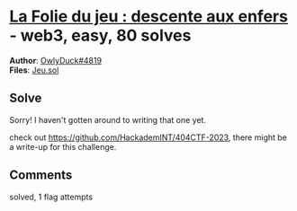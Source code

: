 [La Folie du jeu : descente aux enfers](challenge_files/README.md) - web3, easy, 80 solves
===

**Author**: [OwlyDuck#4819](https://github.com/OwlyDuck)    
**Files**: [Jeu.sol](https://www.narthorn.com/ctf/404CTF-2023/challenge_files/Web3/La%20Folie%20du%20jeu%20%3A%20descente%20aux%20enfers/Jeu.sol)

## Solve

Sorry! I haven't gotten around to writing that one yet.

check out https://github.com/HackademINT/404CTF-2023, there might be a write-up for this challenge.

## Comments

solved, 1 flag attempts